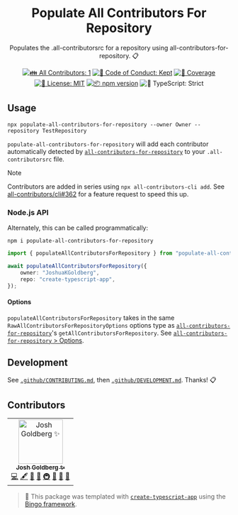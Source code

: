 <h1 align="center">Populate All Contributors For Repository</h1>

<p align="center">
	Populates the .all-contributorsrc for a repository using all-contributors-for-repository.
	📋
</p>

<p align="center">
	<!-- prettier-ignore-start -->
	<!-- ALL-CONTRIBUTORS-BADGE:START - Do not remove or modify this section -->
	<a href="#contributors" target="_blank"><img alt="👪 All Contributors: 1" src="https://img.shields.io/badge/%F0%9F%91%AA_all_contributors-1-21bb42.svg" /></a>
<!-- ALL-CONTRIBUTORS-BADGE:END -->
	<!-- prettier-ignore-end -->
	<a href="https://github.com/JoshuaKGoldberg/populate-all-contributors-for-repository/blob/main/.github/CODE_OF_CONDUCT.md" target="_blank"><img alt="🤝 Code of Conduct: Kept" src="https://img.shields.io/badge/%F0%9F%A4%9D_code_of_conduct-kept-21bb42" /></a>
	<a href="https://codecov.io/gh/JoshuaKGoldberg/populate-all-contributors-for-repository" target="_blank"><img alt="🧪 Coverage" src="https://img.shields.io/codecov/c/github/JoshuaKGoldberg/populate-all-contributors-for-repository?label=%F0%9F%A7%AA%20coverage" /></a>
	<a href="https://github.com/JoshuaKGoldberg/populate-all-contributors-for-repository/blob/main/LICENSE.md" target="_blank"><img alt="📝 License: MIT" src="https://img.shields.io/badge/%F0%9F%93%9D_license-MIT-21bb42.svg" /></a>
	<a href="http://npmjs.com/package/populate-all-contributors-for-repository" target="_blank"><img alt="📦 npm version" src="https://img.shields.io/npm/v/populate-all-contributors-for-repository?color=21bb42&label=%F0%9F%93%A6%20npm" /></a>
	<img alt="💪 TypeScript: Strict" src="https://img.shields.io/badge/%F0%9F%92%AA_typescript-strict-21bb42.svg" />
</p>

## Usage

```shell
npx populate-all-contributors-for-repository --owner Owner --repository TestRepository
```

`populate-all-contributors-for-repository` will add each contributor automatically detected by [`all-contributors-for-repository`](https://github.com/JoshuaKGoldberg/all-contributors-for-repository) to your `.all-contributorsrc` file.

> [!NOTE]
> Contributors are added in series using `npx all-contributors-cli add`.
> See [all-contributors/cli#362](https://github.com/all-contributors/cli/issues/362) for a feature request to speed this up.

### Node.js API

Alternately, this can be called programmatically:

```shell
npm i populate-all-contributors-for-repository
```

```ts
import { populateAllContributorsForRepository } from "populate-all-contributors-for-repository";

await populateAllContributorsForRepository({
	owner: "JoshuaKGoldberg",
	repo: "create-typescript-app",
});
```

#### Options

`populateAllContributorsForRepository` takes in the same `RawAllContributorsForRepositoryOptions` options type as [`all-contributors-for-repository`](https://github.com/JoshuaKGoldberg/all-contributors-for-repository)'s `getAllContributorsForRepository`.
See [`all-contributors-for-repository` > Options](https://github.com/JoshuaKGoldberg/all-contributors-for-repository#options).

## Development

See [`.github/CONTRIBUTING.md`](./.github/CONTRIBUTING.md), then [`.github/DEVELOPMENT.md`](./.github/DEVELOPMENT.md).
Thanks! 📋

## Contributors

<!-- spellchecker: disable -->
<!-- ALL-CONTRIBUTORS-LIST:START - Do not remove or modify this section -->
<!-- prettier-ignore-start -->
<!-- markdownlint-disable -->
<table>
  <tbody>
    <tr>
      <td align="center"><a href="http://www.joshuakgoldberg.com/"><img src="https://avatars.githubusercontent.com/u/3335181?v=4?s=100" width="100px;" alt="Josh Goldberg ✨"/><br /><sub><b>Josh Goldberg ✨</b></sub></a><br /><a href="https://github.com/JoshuaKGoldberg/populate-all-contributors-for-repository/commits?author=JoshuaKGoldberg" title="Code">💻</a> <a href="#content-JoshuaKGoldberg" title="Content">🖋</a> <a href="https://github.com/JoshuaKGoldberg/populate-all-contributors-for-repository/commits?author=JoshuaKGoldberg" title="Documentation">📖</a> <a href="#ideas-JoshuaKGoldberg" title="Ideas, Planning, & Feedback">🤔</a> <a href="#infra-JoshuaKGoldberg" title="Infrastructure (Hosting, Build-Tools, etc)">🚇</a> <a href="#maintenance-JoshuaKGoldberg" title="Maintenance">🚧</a> <a href="#projectManagement-JoshuaKGoldberg" title="Project Management">📆</a> <a href="#tool-JoshuaKGoldberg" title="Tools">🔧</a></td>
    </tr>
  </tbody>
</table>

<!-- markdownlint-restore -->
<!-- prettier-ignore-end -->

<!-- ALL-CONTRIBUTORS-LIST:END -->
<!-- spellchecker: enable -->

> 💝 This package was templated with [`create-typescript-app`](https://github.com/JoshuaKGoldberg/create-typescript-app) using the [Bingo framework](https://create.bingo).
